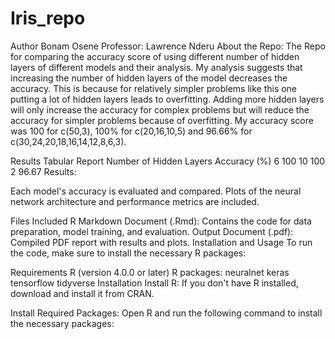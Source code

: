 # Iris_repo
Author Bonam Osene
Professor: Lawrence Nderu
About the Repo:
The Repo for comparing  the accuracy score of using different number of hidden layers of different models and their analysis.
My analysis suggests that increasing the number of hidden layers of the model decreases the accuracy.
This is because for relatively simpler problems like this one putting a lot of hidden layers leads to overfitting. Adding more hidden layers will only increase the accuracy for complex problems but will reduce the accuracy for simpler problems because of overfitting.
My accuracy score was 100 for c(50,3),  100% for  c(20,16,10,5) and 96.66% for  c(30,24,20,18,16,14,12,8,6,3).

Results
Tabular Report
Number of Hidden Layers	Accuracy (%)
6	100
10	100
2	96.67
Results:

Each model's accuracy is evaluated and compared. Plots of the neural network architecture and performance metrics are included.

Files Included
R Markdown Document (.Rmd): Contains the code for data preparation, model training, and evaluation. Output Document (.pdf): Compiled PDF report with results and plots. Installation and Usage To run the code, make sure to install the necessary R packages:

Requirements
R (version 4.0.0 or later)
R packages:
neuralnet
keras
tensorflow
tidyverse
Installation
Install R: If you don't have R installed, download and install it from CRAN.

Install Required Packages: Open R and run the following command to install the necessary packages:


